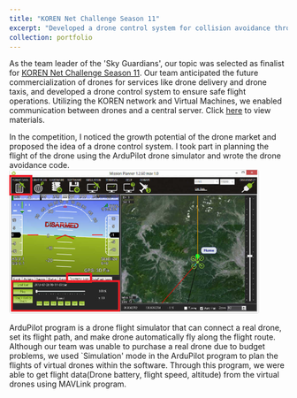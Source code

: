 ```yaml
---
title: "KOREN Net Challenge Season 11"
excerpt: "Developed a drone control system for collision avoidance through network establishment. <br/><img src='/images/KOREN.jpg'>"
collection: portfolio
---
```


As the team leader of the 'Sky Guardians', our topic was selected as finalist for [KOREN Net Challenge Season 11](https://www.koren.kr/kor/Alram/contyPass.asp?cd=34&page=1). Our team anticipated the future commercialization of drones for services like drone delivery and drone taxis, and developed a drone control system to ensure safe flight operations. Utilizing the KOREN network and Virtual Machines, we enabled communication between drones and a central server. Click [here](/files/최종발표자료_스카이가디언즈.pdf) to view materials.  


In the competition, I noticed the growth potential of the drone market and proposed the idea of a drone control system. I took part in planning the flight of the drone using the ArduPilot drone simulator and wrote the drone avoidance code. <br/><img src='/images/ardupilot.png'>

ArduPilot program is a drone flight simulator that can connect a real drone, set its flight path, and make drone automatically fly along the flight route. Although our team was unable to purchase a real drone due to budget problems, we used `Simulation' mode in the ArduPilot program to plan the flights of virtual drones within the software. Through this program, we were able to get flight data(Drone battery, flight speed, altitude) from the virtual drones using MAVLink program.<br/><br/>


